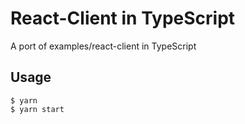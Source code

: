 # React-Client in TypeScript

A port of examples/react-client in TypeScript

## Usage

```shell
$ yarn
$ yarn start
```
